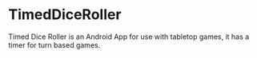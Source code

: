 # TimedDiceRoller
Timed Dice Roller is an Android App for use with tabletop games, it has a timer for turn based games.
